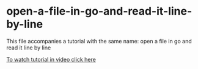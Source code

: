 # open-a-file-in-go-and-read-it-line-by-line

This file accompanies a tutorial with the same name:
open a file in go and read it line by line

[To watch tutorial in video click here](https://www.youtube.com/watch?v=ga1byJSRT2U)
